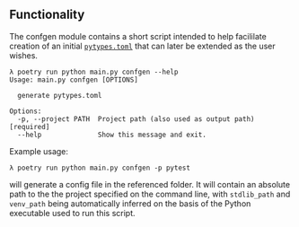 ## Functionality

The confgen module contains a short script intended to help facililate creation of an initial [`pytypes.toml`](config.md) that can later be extended as the user wishes.

```
λ poetry run python main.py confgen --help
Usage: main.py confgen [OPTIONS]

  generate pytypes.toml

Options:
  -p, --project PATH  Project path (also used as output path)  [required]
  --help              Show this message and exit.
```

Example usage: 

```
λ poetry run python main.py confgen -p pytest
```

will generate a config file in the referenced folder.
It will contain an absolute path to the the project specified on the command line, with `stdlib_path` and `venv_path` being automatically inferred on the basis of the Python executable used to run this script.
